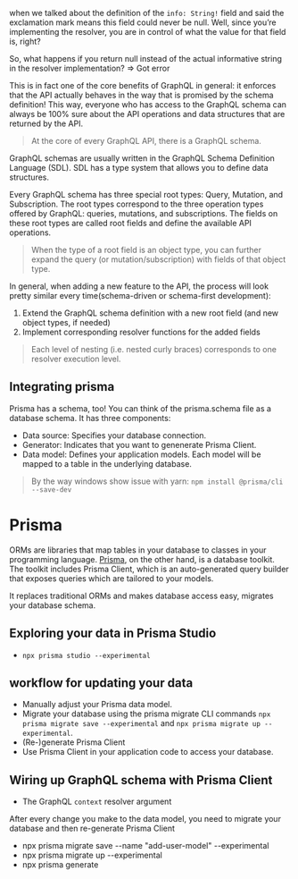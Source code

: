 when we talked about the definition of the `info: String!` field and said the exclamation mark means this field could never be null. Well, since you’re implementing the resolver, you are in control of what the value for that field is, right?

So, what happens if you return null instead of the actual informative string in the resolver implementation? => Got error

This is in fact one of the core benefits of GraphQL in general: it enforces that the API actually behaves in the way that is promised by the schema definition! This way, everyone who has access to the GraphQL schema can always be 100% sure about the API operations and data structures that are returned by the API.

> At the core of every GraphQL API, there is a GraphQL schema.

GraphQL schemas are usually written in the GraphQL Schema Definition Language (SDL). SDL has a type system that allows you to define data structures.

Every GraphQL schema has three special root types: Query, Mutation, and Subscription. The root types correspond to the three operation types offered by GraphQL: queries, mutations, and subscriptions. The fields on these root types are called root fields and define the available API operations.

> When the type of a root field is an object type, you can further expand the query (or mutation/subscription) with fields of that object type.

In general, when adding a new feature to the API, the process will look pretty similar every time(schema-driven or schema-first development):

1. Extend the GraphQL schema definition with a new root field (and new object types, if needed)
2. Implement corresponding resolver functions for the added fields

> Each level of nesting (i.e. nested curly braces) corresponds to one resolver execution level.

## Integrating prisma

Prisma has a schema, too! You can think of the prisma.schema file as a database schema. It has three components:

- Data source: Specifies your database connection.
- Generator: Indicates that you want to genenerate Prisma Client.
- Data model: Defines your application models. Each model will be mapped to a table in the underlying database.

> By the way windows show issue with yarn: `npm install @prisma/cli --save-dev`

# Prisma

ORMs are libraries that map tables in your database to classes in your programming language. [Prisma](https://www.prisma.io/docs/understand-prisma/prisma-in-your-stack/is-prisma-an-orm), on the other hand, is a database toolkit. The toolkit includes Prisma Client, which is an auto-generated query builder that exposes queries which are tailored to your models.

It replaces traditional ORMs and makes database access easy, migrates your database schema.

## Exploring your data in Prisma Studio

- `npx prisma studio --experimental`
  
## workflow for updating your data

- Manually adjust your Prisma data model.
- Migrate your database using the prisma migrate CLI commands `npx prisma migrate save --experimental` and `npx prisma migrate up --experimental`.
- (Re-)generate Prisma Client
- Use Prisma Client in your application code to access your database.

## Wiring up GraphQL schema with Prisma Client

- The GraphQL `context` resolver argument

After every change you make to the data model, you need to migrate your database and then re-generate Prisma Client

- npx prisma migrate save --name "add-user-model" --experimental
- npx prisma migrate up --experimental
- npx prisma generate

